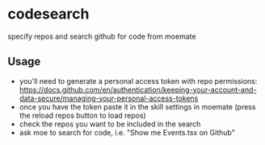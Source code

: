# codesearch
specify repos and search github for code from moemate

## Usage
* you'll need to generate a personal access token with repo permissions: https://docs.github.com/en/authentication/keeping-your-account-and-data-secure/managing-your-personal-access-tokens
* once you have the token paste it in the skill settings in moemate (press the reload repos button to load repos)
* check the repos you want to be included in the search
* ask moe to search for code, i.e. "Show me Events.tsx on Github"